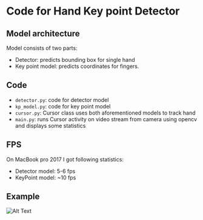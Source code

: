 # Code for Hand Key point Detector


## Model architecture
Model consists of two parts: 
- Detector: predicts bounding box for single hand
- Key point model: predicts coordinates for fingers. 


## Code 
* ```detector.py```: code for detector model
* ```kp_model.py```: code for key point model
* ```cursor.py```: Cursor class uses both aforementioned models to track hand
* ```main.py```: runs Cursor activity on video stream from camera using opencv and displays some statistics


## FPS
On MacBook pro 2017 I got following statistics:
* Detector model: 5-6 fps
* KeyPoint model: ~10 fps

## Example
![Alt Text](https://github.com/einstalek/hand-keypoint-detection/blob/master/examples/clip.gif)



